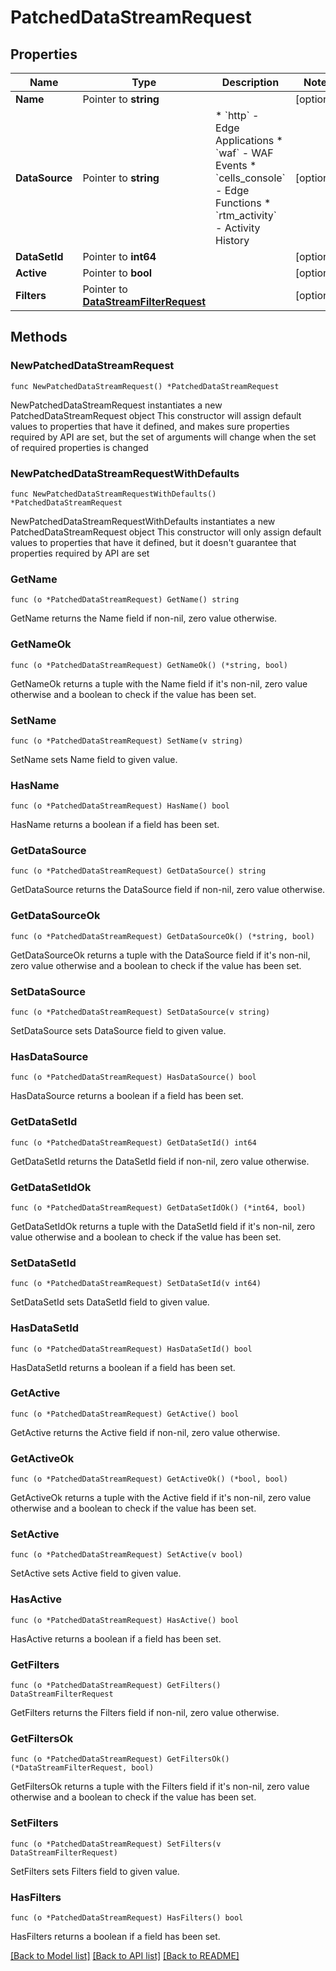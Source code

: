 # PatchedDataStreamRequest

## Properties

Name | Type | Description | Notes
------------ | ------------- | ------------- | -------------
**Name** | Pointer to **string** |  | [optional] 
**DataSource** | Pointer to **string** | * &#x60;http&#x60; - Edge Applications * &#x60;waf&#x60; - WAF Events * &#x60;cells_console&#x60; - Edge Functions * &#x60;rtm_activity&#x60; - Activity History | [optional] 
**DataSetId** | Pointer to **int64** |  | [optional] 
**Active** | Pointer to **bool** |  | [optional] 
**Filters** | Pointer to [**DataStreamFilterRequest**](DataStreamFilterRequest.md) |  | [optional] 

## Methods

### NewPatchedDataStreamRequest

`func NewPatchedDataStreamRequest() *PatchedDataStreamRequest`

NewPatchedDataStreamRequest instantiates a new PatchedDataStreamRequest object
This constructor will assign default values to properties that have it defined,
and makes sure properties required by API are set, but the set of arguments
will change when the set of required properties is changed

### NewPatchedDataStreamRequestWithDefaults

`func NewPatchedDataStreamRequestWithDefaults() *PatchedDataStreamRequest`

NewPatchedDataStreamRequestWithDefaults instantiates a new PatchedDataStreamRequest object
This constructor will only assign default values to properties that have it defined,
but it doesn't guarantee that properties required by API are set

### GetName

`func (o *PatchedDataStreamRequest) GetName() string`

GetName returns the Name field if non-nil, zero value otherwise.

### GetNameOk

`func (o *PatchedDataStreamRequest) GetNameOk() (*string, bool)`

GetNameOk returns a tuple with the Name field if it's non-nil, zero value otherwise
and a boolean to check if the value has been set.

### SetName

`func (o *PatchedDataStreamRequest) SetName(v string)`

SetName sets Name field to given value.

### HasName

`func (o *PatchedDataStreamRequest) HasName() bool`

HasName returns a boolean if a field has been set.

### GetDataSource

`func (o *PatchedDataStreamRequest) GetDataSource() string`

GetDataSource returns the DataSource field if non-nil, zero value otherwise.

### GetDataSourceOk

`func (o *PatchedDataStreamRequest) GetDataSourceOk() (*string, bool)`

GetDataSourceOk returns a tuple with the DataSource field if it's non-nil, zero value otherwise
and a boolean to check if the value has been set.

### SetDataSource

`func (o *PatchedDataStreamRequest) SetDataSource(v string)`

SetDataSource sets DataSource field to given value.

### HasDataSource

`func (o *PatchedDataStreamRequest) HasDataSource() bool`

HasDataSource returns a boolean if a field has been set.

### GetDataSetId

`func (o *PatchedDataStreamRequest) GetDataSetId() int64`

GetDataSetId returns the DataSetId field if non-nil, zero value otherwise.

### GetDataSetIdOk

`func (o *PatchedDataStreamRequest) GetDataSetIdOk() (*int64, bool)`

GetDataSetIdOk returns a tuple with the DataSetId field if it's non-nil, zero value otherwise
and a boolean to check if the value has been set.

### SetDataSetId

`func (o *PatchedDataStreamRequest) SetDataSetId(v int64)`

SetDataSetId sets DataSetId field to given value.

### HasDataSetId

`func (o *PatchedDataStreamRequest) HasDataSetId() bool`

HasDataSetId returns a boolean if a field has been set.

### GetActive

`func (o *PatchedDataStreamRequest) GetActive() bool`

GetActive returns the Active field if non-nil, zero value otherwise.

### GetActiveOk

`func (o *PatchedDataStreamRequest) GetActiveOk() (*bool, bool)`

GetActiveOk returns a tuple with the Active field if it's non-nil, zero value otherwise
and a boolean to check if the value has been set.

### SetActive

`func (o *PatchedDataStreamRequest) SetActive(v bool)`

SetActive sets Active field to given value.

### HasActive

`func (o *PatchedDataStreamRequest) HasActive() bool`

HasActive returns a boolean if a field has been set.

### GetFilters

`func (o *PatchedDataStreamRequest) GetFilters() DataStreamFilterRequest`

GetFilters returns the Filters field if non-nil, zero value otherwise.

### GetFiltersOk

`func (o *PatchedDataStreamRequest) GetFiltersOk() (*DataStreamFilterRequest, bool)`

GetFiltersOk returns a tuple with the Filters field if it's non-nil, zero value otherwise
and a boolean to check if the value has been set.

### SetFilters

`func (o *PatchedDataStreamRequest) SetFilters(v DataStreamFilterRequest)`

SetFilters sets Filters field to given value.

### HasFilters

`func (o *PatchedDataStreamRequest) HasFilters() bool`

HasFilters returns a boolean if a field has been set.


[[Back to Model list]](../README.md#documentation-for-models) [[Back to API list]](../README.md#documentation-for-api-endpoints) [[Back to README]](../README.md)


